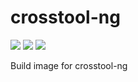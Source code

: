 # crosstool-ng
![](https://images.microbadger.com/badges/image/firemiles/crosstool-ng.svg) ![](https://images.microbadger.com/badges/version/firemiles/crosstool-ng.svg) ![](https://images.microbadger.com/badges/license/firemiles/crosstool-ng.svg)

Build image for crosstool-ng
